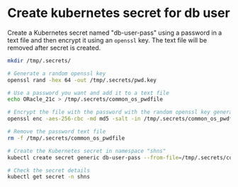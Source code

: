 # Create kubernetes secret for db user

Create a Kubernetes secret named "db-user-pass" using a password in a text file and then encrypt it using an `openssl` key. The text file will be removed after secret is created.

```sh
mkdir /tmp/.secrets/

# Generate a random openssl key
openssl rand -hex 64 -out /tmp/.secrets/pwd.key

# Use a password you want and add it to a text file
echo ORacle_21c > /tmp/.secrets/common_os_pwdfile

# Encrypt the file with the password with the random openssl key generated above
openssl enc -aes-256-cbc -md md5 -salt -in /tmp/.secrets/common_os_pwdfile -out /tmp/.secrets/common_os_pwdfile.enc -pass file:/tmp/.secrets/pwd.key

# Remove the password text file
rm -f /tmp/.secrets/common_os_pwdfile

# Create the Kubernetes secret in namespace "shns"
kubectl create secret generic db-user-pass --from-file=/tmp/.secrets/common_os_pwdfile.enc --from-file=/tmp/.secrets/pwd.key -n shns

# Check the secret details 
kubectl get secret -n shns
```
